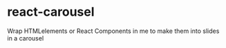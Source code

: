 # react-carousel
Wrap HTMLelements or React Components in me to make them into slides in a carousel
